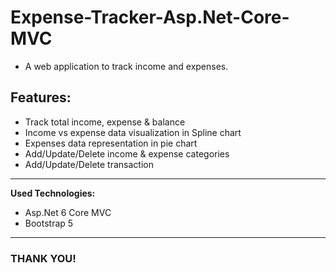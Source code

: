 # Expense-Tracker-Asp.Net-Core-MVC

* A web application to track income and expenses.

## Features:
* Track total income, expense & balance
* Income vs expense data visualization in Spline chart
* Expenses data representation in pie chart
* Add/Update/Delete income & expense categories
* Add/Update/Delete transaction


___
**Used Technologies:** 
* Asp.Net 6 Core MVC
* Bootstrap 5
___

### THANK YOU!

